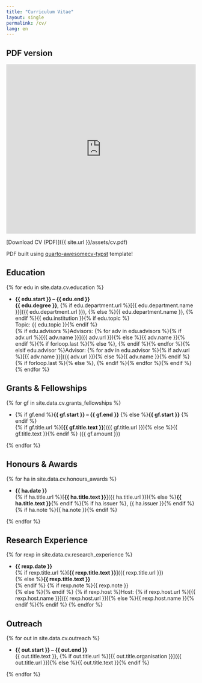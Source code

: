 ```yaml
---
title: "Curriculum Vitae"
layout: single
permalink: /cv/
lang: en
---
```


## PDF version
<iframe src="https://docs.google.com/viewer?url={{ site.url }}/assets/cv.pdf&embedded=true" style="width:100%; height:450px;" frameborder="0"></iframe>

[Download CV (PDF)]({{ site.url }}/assets/cv.pdf)

PDF built using [quarto-awesomecv-typst](https://github.com/kazuyanagimoto/quarto-awesomecv-typst) template!

## Education

{% for edu in site.data.cv.education %}
-  **{{ edu.start }} – {{ edu.end }}** <br>
  **{{ edu.degree }}**, {% if edu.department.url %}[{{ edu.department.name }}]({{ edu.department.url }}), {% else %}{{ edu.department.name }}, {% endif %}{{ edu.institution }}{% if edu.topic %}  
  Topic: {{ edu.topic }}{% endif %} <br>
  {% if edu.advisors %}Advisors: {% for adv in edu.advisors %}{% if adv.url %}[{{ adv.name }}]({{ adv.url }}){% else %}{{ adv.name }}{% endif %}{% if forloop.last %}{% else %}, {% endif %}{% endfor %}{% elsif edu.advisor %}Advisor: {% for adv in edu.advisor %}{% if adv.url %}[{{ adv.name }}]({{ adv.url }}){% else %}{{ adv.name }}{% endif %}{% if forloop.last %}{% else %}, {% endif %}{% endfor %}{% endif %}
{% endfor %}

## Grants & Fellowships

{% for gf in site.data.cv.grants_fellowships %}
- {% if gf.end %}**{{ gf.start }} – {{ gf.end }}** {% else %}**{{ gf.start }}** {% endif %}  <br>
  {% if gf.title.url %}[**{{ gf.title.text }}**]({{ gf.title.url }}){% else %}{{ gf.title.text }}{% endif %} ({{ gf.amount }})

{% endfor %}

## Honours & Awards

{% for ha in site.data.cv.honours_awards %}
- **{{ ha.date }}**  <br>
  {% if ha.title.url %}[**{{ ha.title.text }}**]({{ ha.title.url }}){% else %}**{{ ha.title.text }}**{% endif %}{% if ha.issuer %}, {{ ha.issuer }}{% endif %}<br>
  {% if ha.note %}{{ ha.note }}{% endif %}

{% endfor %}

## Research Experience

{% for rexp in site.data.cv.research_experience %}
- **{{ rexp.date }}**<br>
  {% if rexp.title.url %}[**{{ rexp.title.text }}**]({{ rexp.title.url }})<br>{% else %}**{{ rexp.title.text }}**<br>{% endif %}
  {% if rexp.note %}{{ rexp.note }}<br>{% else %}{% endif %}
  {% if rexp.host %}Host: {% if rexp.host.url %}[{{ rexp.host.name }}]({{ rexp.host.url }}){% else %}{{ rexp.host.name }}{% endif %}{% endif %}
{% endfor %}

## Outreach

{% for out in site.data.cv.outreach %}
- **{{ out.start }} – {{ out.end }}**<br>
  {{ out.title.text }}, {% if out.title.url %}[{{ out.title.organisation }}]({{ out.title.url }}){% else %}{{ out.title.text }}{% endif %}

{% endfor %}